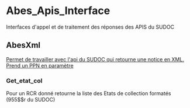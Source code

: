# Abes_Apis_Interface 
Interfaces d'appel et de traitement des réponses des APIS du SUDOC
## AbesXml
[Permet de travailler avec l'api du SUDOC qui retourne une notice en XML. Prend un PPN en paramètre](./AbesXml.py)
### Get_etat_col
Pour un RCR donné retourne la liste des Etats de collection formatés (955$$r du SUDOC)

